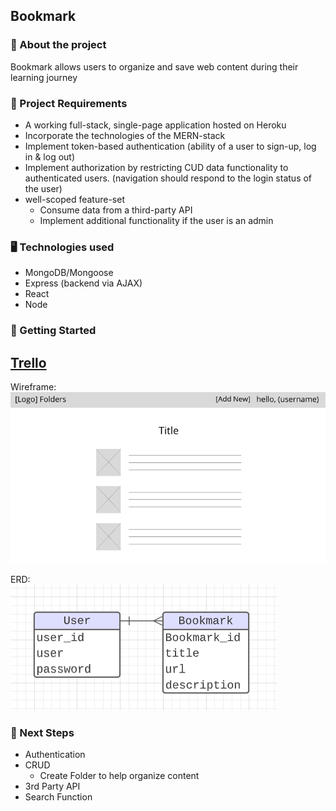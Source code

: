 ## Bookmark 

### 🔖 About the project 

Bookmark allows users to organize and save web content during their learning journey

### 📌 Project Requirements 
- A working full-stack, single-page application hosted on Heroku 
- Incorporate the technologies of the MERN-stack
- Implement token-based authentication (ability of a user to sign-up, log in & log out)
- Implement authorization by restricting CUD data functionality to authenticated users. (navigation should respond to the login status of the user)
- well-scoped feature-set
  - Consume data from a third-party API
  - Implement additional functionality if the user is an admin

### 🖥️ Technologies used 
- MongoDB/Mongoose 
- Express (backend via AJAX)
- React
- Node

### 🔎 Getting Started 

[Trello](https://trello.com/b/dN9JZItA/project-4)
- 

Wireframe: 
<br>
<img src = "Wireframe.png">


ERD: 
<br>
<img src = "ERD.png">

### 🚀 Next Steps 
- Authentication 
- CRUD
  - Create Folder to help organize content
- 3rd Party API 
- Search Function 